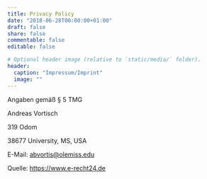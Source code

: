 ```yaml
---
title: Privacy Policy
date: "2018-06-28T00:00:00+01:00"
draft: false
share: false
commentable: false
editable: false

# Optional header image (relative to `static/media/` folder).
header:
  caption: "Impressum/Imprint"
  image: ""
---
```


Angaben gemäß § 5 TMG

  Andreas Vortisch
  
  319 Odom
  
  38677 University, MS, USA
  
  E-Mail: abvortis@olemiss.edu
  
  Quelle: https://www.e-recht24.de
